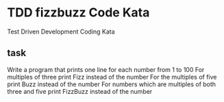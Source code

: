 # TDD fizzbuzz Code Kata
Test Driven Development Coding Kata

## task
Write a program that prints one line for each number from 1 to 100
For multiples of three print Fizz instead of the number
For the multiples of five print Buzz instead of the number
For numbers which are multiples of both three and five print FizzBuzz instead of the number
